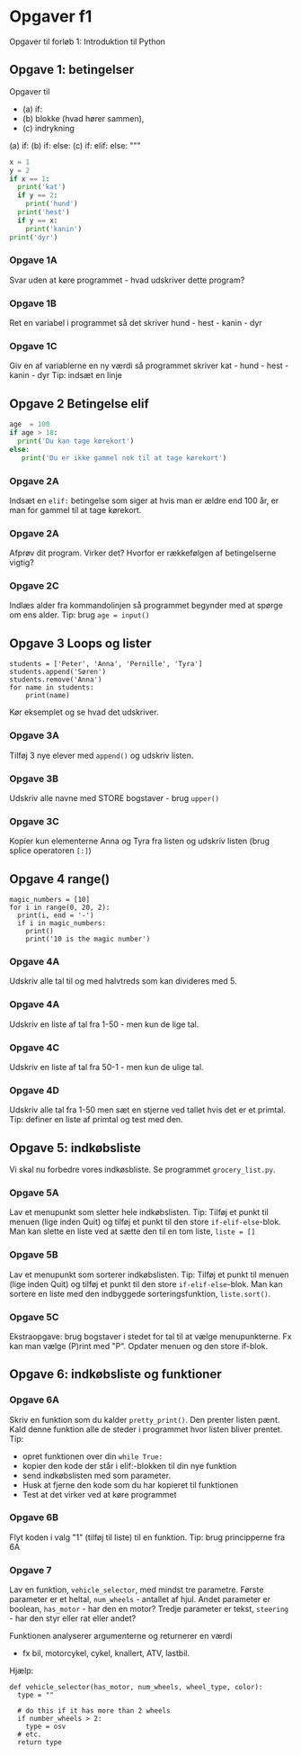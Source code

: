 
# Opgaver f1
Opgaver til forløb 1: Introduktion til Python

## Opgave 1: betingelser

Opgaver til 
- (a) if: 
- (b) blokke (hvad hører sammen), 
- (c) indrykning

(a) if: 
(b) if: else:
(c) if: elif: else: """

``` python
x = 1 
y = 2 
if x == 1:
  print('kat')
  if y == 2:
    print('hund')
  print('hest')
  if y == x:
    print('kanin')
print('dyr')
```
### Opgave 1A
Svar uden at køre programmet - hvad udskriver dette program? 
### Opgave 1B
Ret en variabel i programmet så det skriver hund - hest - kanin - dyr
### Opgave 1C
Giv en af variablerne en ny værdi så programmet skriver kat - hund - hest - kanin - dyr 
Tip: indsæt en  linje

## Opgave 2 Betingelse elif

``` python
age  = 100
if age > 18:
  print('Du kan tage kørekort')
else: 
   print('Du er ikke gammel nok til at tage kørekort') 
```

### Opgave 2A 
Indsæt en `elif:` betingelse som siger at hvis man er ældre end 100 år, er man for gammel til at tage kørekort.

### Opgave 2A 
Afprøv dit program. Virker det? Hvorfor er rækkefølgen af betingelserne vigtig?

### Opgave 2C
Indlæs alder fra kommandolinjen så programmet begynder med at spørge om ens alder.
Tip: brug `age = input()`


## Opgave 3 Loops og lister
```
students = ['Peter', 'Anna', 'Pernille', 'Tyra']
students.append('Søren')
students.remove('Anna')
for name in students:
    print(name)
```
Kør eksemplet og se hvad det udskriver.
### Opgave 3A
Tilføj 3 nye elever med `append()` og udskriv listen.
### Opgave 3B
Udskriv alle navne med STORE bogstaver - brug `upper()`
### Opgave 3C
Kopíer kun elementerne Anna og Tyra fra listen og udskriv listen (brug splice operatoren `[:]`)

## Opgave 4 range()
```
magic_numbers = [10]
for i in range(0, 20, 2):
  print(i, end = '-')
  if i in magic_numbers:
    print()
    print('10 is the magic number')
```
### Opgave 4A
Udskriv alle tal til og med halvtreds som kan divideres med 5.
### Opgave 4A
Udskriv en liste af tal fra 1-50 - men kun de lige tal.
### Opgave 4C
Udskriv en liste af tal fra 50-1 - men kun de ulige tal.
### Opgave 4D
Udskriv alle tal fra 1-50 men sæt en stjerne ved tallet hvis det er et primtal. Tip: definer en liste af primtal og test med den.


## Opgave 5: indkøbsliste
Vi skal nu forbedre vores indkøsbliste. 
Se programmet `grocery_list.py`. 

### Opgave 5A
Lav et menupunkt som sletter hele indkøbslisten.
Tip: Tilføj et punkt til menuen (lige inden Quit) og tilføj et punkt til den store `if-elif-else`-blok.
Man kan slette en liste ved at sætte den til en tom liste, `liste = []`

### Opgave 5B
Lav et menupunkt som sorterer indkøbslisten.
Tip: Tilføj et punkt til menuen (lige inden Quit) og tilføj et punkt til den store `if-elif-else`-blok.
Man kan sortere en liste med den indbyggede sorteringsfunktion, `liste.sort()`.

### Opgave 5C
Ekstraopgave: brug bogstaver i stedet for tal til at vælge menupunkterne. 
Fx kan man vælge (P)rint med "P". Opdater menuen og den store if-blok.


## Opgave 6: indkøbsliste og funktioner

### Opgave 6A
Skriv en funktion som du kalder `pretty_print()`. Den prenter listen pænt. Kald denne funktion alle de steder i programmet hvor listen
bliver prentet. Tip: 
- opret funktionen over din `while True:`
- kopier den kode der står i elif:-blokken til din nye funktion
- send indkøbslisten med som parameter. 
- Husk at fjerne den kode som du har kopieret til funktionen
- Test at det virker ved at køre programmet 

### Opgave 6B
Flyt koden i valg "1" (tilføj til liste) til en funktion. Tip: brug principperne fra 6A


### Opgave 7
Lav en funktion, `vehicle_selector`,  med mindst tre parametre.
Første parameter er et heltal, `num_wheels` - antallet af hjul.
Andet parameter er boolean, `has_motor` - har den en motor?
Tredje parameter er tekst, `steering` - har den styr eller rat eller andet?

Funktionen analyserer argumenterne og returnerer en værdi 
- fx bil, motorcykel, cykel, knallert, ATV, lastbil.

Hjælp: 
```
def vehicle_selector(has_motor, num_wheels, wheel_type, color):
  type = ""

  # do this if it has more than 2 wheels
  if number_wheels > 2:
    type = osv
  # etc. 
  return type
```




